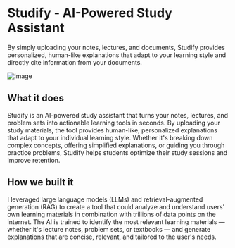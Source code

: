 # Studify - AI-Powered Study Assistant
 By simply uploading your notes, lectures, and documents, Studify provides personalized, human-like explanations that adapt to your learning style and directly cite information from your documents. 
 
 ![image](https://github.com/user-attachments/assets/ee505487-8328-47cf-9dcf-338f868d948c)

 ## What it does
 Studify is an AI-powered study assistant that turns your notes, lectures, and problem sets into actionable learning tools in seconds. By uploading your study materials, the tool provides human-like, personalized explanations that adapt to your individual learning style. Whether it's breaking down complex concepts, offering simplified explanations, or guiding you through practice problems, Studify helps students optimize their study sessions and improve retention.

## How we built it
I leveraged large language models (LLMs) and retrieval-augmented generation (RAG) to create a tool that could analyze and understand users' own learning materials in combination with trillions of data points on the internet. The AI is trained to identify the most relevant learning materials —whether it's lecture notes, problem sets, or textbooks — and generate explanations that are concise, relevant, and tailored to the user's needs.

